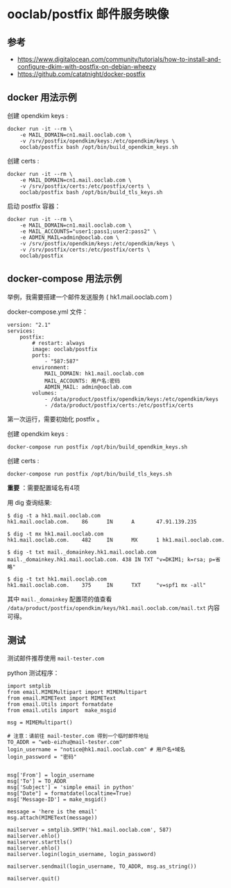 # ooclab/postfix 邮件服务映像

## 参考

- https://www.digitalocean.com/community/tutorials/how-to-install-and-configure-dkim-with-postfix-on-debian-wheezy
- https://github.com/catatnight/docker-postfix

## docker 用法示例

创建 opendkim keys :

```
docker run -it --rm \
    -e MAIL_DOMAIN=cn1.mail.ooclab.com \
    -v /srv/postfix/opendkim/keys:/etc/opendkim/keys \
    ooclab/postfix bash /opt/bin/build_opendkim_keys.sh
```

创建 certs :

```
docker run -it --rm \
    -e MAIL_DOMAIN=cn1.mail.ooclab.com \
    -v /srv/postfix/certs:/etc/postfix/certs \
    ooclab/postfix bash /opt/bin/build_tls_keys.sh
```

启动 postfix 容器：

```
docker run -it --rm \
    -e MAIL_DOMAIN=cn1.mail.ooclab.com \
    -e MAIL_ACCOUNTS="user1:pass1;user2:pass2" \
    -e ADMIN_MAIL=admin@ooclab.com \
    -v /srv/postfix/opendkim/keys:/etc/opendkim/keys \
    -v /srv/postfix/certs:/etc/postfix/certs \
    ooclab/postfix
```

## docker-compose 用法示例

举例，我需要搭建一个邮件发送服务 ( hk1.mail.ooclab.com )

docker-compose.yml 文件：

```
version: "2.1"
services:
    postfix:
        # restart: always
        image: ooclab/postfix
        ports:
            - "587:587"
        environment:
            MAIL_DOMAIN: hk1.mail.ooclab.com
            MAIL_ACCOUNTS: 用户名:密码
            ADMIN_MAIL: admin@ooclab.com
        volumes:
            - /data/product/postfix/opendkim/keys:/etc/opendkim/keys
            - /data/product/postfix/certs:/etc/postfix/certs
```

第一次运行，需要初始化 postfix 。

创建 opendkim keys :

```
docker-compose run postfix /opt/bin/build_opendkim_keys.sh
```

创建 certs :

```
docker-compose run postfix /opt/bin/build_tls_keys.sh
```

**重要** ：需要配置域名有4项

用 dig 查询结果:

```
$ dig -t a hk1.mail.ooclab.com
hk1.mail.ooclab.com.    86      IN      A       47.91.139.235

$ dig -t mx hk1.mail.ooclab.com
hk1.mail.ooclab.com.    482     IN      MX      1 hk1.mail.ooclab.com.

$ dig -t txt mail._domainkey.hk1.mail.ooclab.com
mail._domainkey.hk1.mail.ooclab.com. 438 IN TXT "v=DKIM1; k=rsa; p=省略"

$ dig -t txt hk1.mail.ooclab.com
hk1.mail.ooclab.com.    375     IN      TXT     "v=spf1 mx -all"
```

其中 `mail._domainkey` 配置项的值查看 `/data/product/postfix/opendkim/keys/hk1.mail.ooclab.com/mail.txt` 内容可得。


## 测试

测试邮件推荐使用 `mail-tester.com`

python 测试程序：

```
import smtplib
from email.MIMEMultipart import MIMEMultipart
from email.MIMEText import MIMEText
from email.Utils import formatdate
from email.utils import  make_msgid

msg = MIMEMultipart()

# 注意：请前往 mail-tester.com 得到一个临时邮件地址
TO_ADDR = "web-eizhu@mail-tester.com"
login_username = "notice@hk1.mail.ooclab.com" # 用户名+域名
login_password = "密码"


msg['From'] = login_username
msg['To'] = TO_ADDR
msg['Subject'] = 'simple email in python'
msg["Date"] = formatdate(localtime=True)
msg['Message-ID'] = make_msgid()

message = 'here is the email'
msg.attach(MIMEText(message))

mailserver = smtplib.SMTP('hk1.mail.ooclab.com', 587)
mailserver.ehlo()
mailserver.starttls()
mailserver.ehlo()
mailserver.login(login_username, login_password)

mailserver.sendmail(login_username, TO_ADDR, msg.as_string())

mailserver.quit()
```

